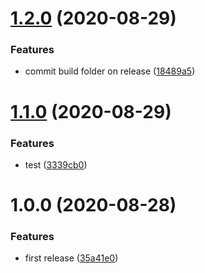# [1.2.0](https://github.com/eladchen/commit-status/compare/v1.1.0...v1.2.0) (2020-08-29)


### Features

* commit build folder on release ([18489a5](https://github.com/eladchen/commit-status/commit/18489a596c52231430887090ab9d707045f13992))

# [1.1.0](https://github.com/eladchen/commit-status/compare/v1.0.0...v1.1.0) (2020-08-29)


### Features

* test ([3339cb0](https://github.com/eladchen/commit-status/commit/3339cb05a1282f21b7980a96ab670aefe9378a36))

# 1.0.0 (2020-08-28)


### Features

* first release ([35a41e0](https://github.com/eladchen/commit-status/commit/35a41e0ec51c2214825210713c7b1cfaad1235f1))
